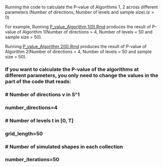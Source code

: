 Running the code to calculate the P-value of Algorithms 1, 2 across different parameters (Number of directions, Number of levels and sample size).($\varepsilon$ = 0)


For example, Running [P_value_Algorithm 1(0).Rmd](https://github.com/JinyuWang123/TDA/blob/main/Simulation%20Study/Code_table6/P_value_Algorithm%201(0).Rmd) produces the result of P-value of Algorithm 1(Number of directions = 4, Number of levels = 50 and sample size = 50).

Running [P_value_Algorithm 2(0).Rmd](https://github.com/JinyuWang123/TDA/blob/main/Simulation%20Study/Code_table6/P_value_Algorithm%202(0).Rmd) produces the result of P-value of Algorithm 2(Number of directions = 4, Number of levels = 50 and sample size = 50).


### If you want to calculate the P-value of the algorithms at different parameters, you only need to change the values in the part of the code that reads: 

### # Number of directions v in S^1
### number_directions=4
### # Number of levels t in [0, T]
### grid_length=50
### # Number of simulated shapes in each collection
### number_iterations=50



